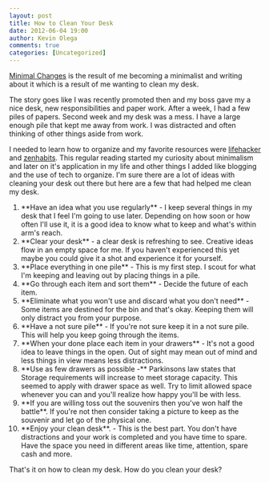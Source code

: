 ```yaml
---
layout: post
title: How to Clean Your Desk
date: 2012-06-04 19:00
author: Kevin Olega
comments: true
categories: [Uncategorized]
---
```

<a href="http://minimalchanges.com">Minimal Changes</a> is the result of me becoming a minimalist and writing about it which is a result of me wanting to clean my desk.

The story goes like I was recently promoted then and my boss gave my a nice desk, new responsibilities and paper work. After a week, I had a few piles of papers. Second week and my desk was a mess. I have a large enough pile that kept me away from work. I was distracted and often thinking of other things aside from work.

I needed to learn how to organize and my favorite resources were <a href="http://lifehacker.con">lifehacker</a> and <a href="http://zenhabits.net">zenhabits</a>. This regular reading started my curiosity about minimalism and later on it's application in my life and other things I added like blogging and the use of tech to organize. I'm sure there are a lot of ideas with cleaning your desk out there but here are a few that had helped me clean my desk.
<ol>
	<li>**Have an idea what you use regularly** - I keep several things in my desk that I feel I'm going to use later. Depending on how soon or how often I'll use it, it is a good idea to know what to keep and what's within arm's reach.</li>
	<li>**Clear your desk** - a clear desk is refreshing to see. Creative ideas flow in an empty space for me. If you haven't experienced this yet maybe you could give it a shot and experience it for yourself.</li>
	<li>**Place everything in one pile** - This is my first step. I scout for what I'm keeping and leaving out by placing things in a pile.</li>
	<li>**Go through each item and sort them** - Decide the future of each item.</li>
	<li>**Eliminate what you won't use and discard what you don't need** - Some items are destined for the bin and that's okay. Keeping them will only distract you from your purpose.</li>
	<li>**Have a not sure pile** - If you're not sure keep it in a not sure pile. This will help you keep going through the items.</li>
	<li>**When your done place each item in your drawers** - It's not a good idea to leave things in the open. Out of sight may mean out of mind and less things in view means less distractions.</li>
	<li>**Use as few drawers as possible -** Parkinsons law states that Storage requirements will increase to meet storage capacity. This seemed to apply with drawer space as well. Try to limit allowed space whenever you can and you'll realize how happy you'll be with less.</li>
	<li>**If you are willing toss out the souvenirs then you've won half the battle**. If you're not then consider taking a picture to keep as the souvenir and let go of the physical one.</li>
	<li>**Enjoy your clean desk**. - This is the best part. You don't have distractions and your work is completed and you have time to spare. Have the space you need in different areas like time, attention, spare cash and more.</li>
</ol>
That's it on how to clean my desk. How do you clean your desk?
